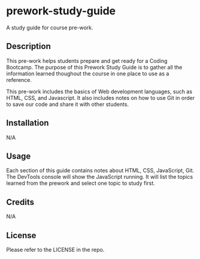 # prework-study-guide
A study guide for course pre-work.


## Description
This pre-work helps students prepare and get ready for a Coding Bootcamp. The purpose of this Prework Study Guide is to gather all the information learned thoughout the course in one place to use as a reference. 

This pre-work includes the basics of Web development languages, such as HTML, CSS, and Javascript. It also includes notes on how to use Git in order to save our code and share it with other students.

## Installation

N/A

## Usage

Each section of this guide contains notes about HTML, CSS, JavaScript, Git. The DevTools console will show the JavaScript running. It will list the topics learned from the prework and select one topic to study first.

## Credits

N/A

## License

Please refer to the LICENSE in the repo.
